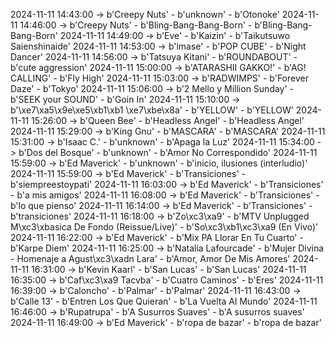2024-11-11 14:43:00 -> b'Creepy Nuts' - b'unknown' - b'Otonoke'
2024-11-11 14:46:00 -> b'Creepy Nuts' - b'Bling-Bang-Bang-Born' - b'Bling-Bang-Bang-Born'
2024-11-11 14:49:00 -> b'Eve' - b'Kaizin' - b'Taikutsuwo Saienshinaide'
2024-11-11 14:53:00 -> b'imase' - b'POP CUBE' - b'Night Dancer'
2024-11-11 14:56:00 -> b'Tatsuya Kitani' - b'ROUNDABOUT' - b'cute aggression'
2024-11-11 15:00:00 -> b'ATARASHII GAKKO!' - b'AG! CALLING' - b'Fly High'
2024-11-11 15:03:00 -> b'RADWIMPS' - b'Forever Daze' - b'Tokyo'
2024-11-11 15:06:00 -> b'2 Mello y Million Sunday' - b'SEEK your SOUND' - b'Goin In'
2024-11-11 15:10:00 -> b'\xe7\xa5\x9e\xe5\xb1\xb1 \xe7\xbe\x8a' - b'YELLOW' - b'YELLOW'
2024-11-11 15:26:00 -> b'Queen Bee' - b'Headless Angel' - b'Headless Angel'
2024-11-11 15:29:00 -> b'King Gnu' - b'MASCARA' - b'MASCARA'
2024-11-11 15:31:00 -> b'Isaac C.' - b'unknown' - b'Apaga la Luz'
2024-11-11 15:34:00 -> b'Dos del Bosque' - b'unknown' - b'Amor No Correspondido'
2024-11-11 15:59:00 -> b'Ed Maverick' - b'unknown' - b'inicio, ilusiones (interludio)'
2024-11-11 15:59:00 -> b'Ed Maverick' - b'Transiciones' - b'siempreestoypati'
2024-11-11 16:03:00 -> b'Ed Maverick' - b'Transiciones' - b'a mis amigos'
2024-11-11 16:08:00 -> b'Ed Maverick' - b'Transiciones' - b'lo que pienso'
2024-11-11 16:14:00 -> b'Ed Maverick' - b'Transiciones' - b'transiciones'
2024-11-11 16:18:00 -> b'Zo\xc3\xa9' - b'MTV Unplugged M\xc3\xbasica De Fondo (Reissue/Live)' - b'So\xc3\xb1\xc3\xa9 (En Vivo)'
2024-11-11 16:22:00 -> b'Ed Maverick' - b'Mix PA Llorar En Tu Cuarto' - b'Karpe Diem'
2024-11-11 16:25:00 -> b'Natalia Lafourcade' - b'Mujer Divina - Homenaje a Agust\xc3\xadn Lara' - b'Amor, Amor De Mis Amores'
2024-11-11 16:31:00 -> b'Kevin Kaarl' - b'San Lucas' - b'San Lucas'
2024-11-11 16:35:00 -> b'Caf\xc3\xa9 Tacvba' - b'Cuatro Caminos' - b'Eres'
2024-11-11 16:39:00 -> b'Caloncho' - b'Palmar' - b'Palmar'
2024-11-11 16:43:00 -> b'Calle 13' - b'Entren Los Que Quieran' - b'La Vuelta Al Mundo'
2024-11-11 16:46:00 -> b'Rupatrupa' - b'A Susurros Suaves' - b'A susurros suaves'
2024-11-11 16:49:00 -> b'Ed Maverick' - b'ropa de bazar' - b'ropa de bazar'
